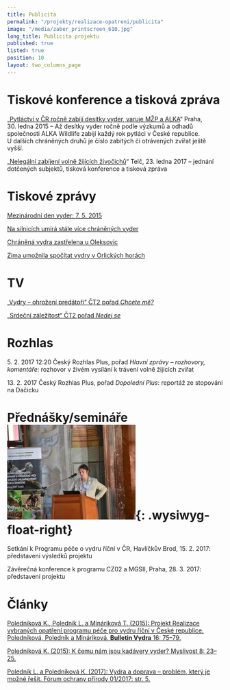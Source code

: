 ```yaml
---
title: Publicita
permalink: "/projekty/realizace-opatreni/publicita"
image: "/media/zaber_printscreen_610.jpg"
long_title: Publicita projektu
published: true
listed: true
position: 10
layout: two_columns_page
---
```

# Tiskové konference a tisková zpráva

„[Pytláctví v ČR ročně zabíjí desítky vyder, varuje MŽP a ALKA][1]“
Praha, 30. ledna 2015 – Až desítky vyder ročně podle výzkumů a odhadů
společnosti ALKA Wildlife zabijí každý rok pytláci v České
republice. U dalších chráněných druhů je číslo zabitých či otrávených
zvířat ještě vyšší.

„[Nelegální zabíjení volně žijících živočichů][2]“ Telč, 23. ledna
2017 – jednání dotčených subjektů, tisková konference a tisková zpráva

# Tiskové zprávy

[Mezinárodní den vyder:
7. 5. 2015](/news/mezinarodni-den-vyder-27-dot-5-2015)

[Na silnicích umírá stále více chráněných vyder][3]

[Chráněná vydra zastřelena u Oleksovic][4]

[Zima umožnila spočítat vydry v Orlických
horách](/news/zima-umoznila-spocitat-vydry-v-orlickych-horach)

# TV

[„Vydry – ohrožení predátoři“ ČT2 pořad *Chcete mě?*][5]

[„Srdeční záležitost“ ČT2 pořad *Nedej se*][6]

# Rozhlas

5. 2. 2017 12:20 Český Rozhlas Plus, pořad *Hlavní zprávy – rozhovory,
komentáře:* rozhovor v živém vysílání k trávení volně žijících zvířat

13. 2. 2017 Český Rozhlas Plus, pořad *Dopolední Plus*: reportáž ze
stopování na Dačicku

# Přednášky/semináře![](/media/DSC_2950_300.JPG){: .wysiwyg-float-right}

Setkání k Programu péče o vydru říční v ČR, Havlíčkův Brod, 15. 2. 2017:
představení výsledků projektu

Závěrečná konference k programu CZ02 a MGSII, Praha, 28. 3. 2017:
představení projektu

<div class="clearfix"></div>

# Články

[Poledníková K., Poledník L. a Mináriková T. (2015): Projekt Realizace
vybraných opatření programu péče pro vydru říční v České republice.
Poledníková, Poledník a Mináriková. **Bulletin Vydra** 16:
75–79.](/media/8_Polednikova_etal_75_79.pdf)

[Poledníková K. (2015): K čemu nám jsou kadávery vyder? Myslivost 8:
23–25.](/media/Myslivost_Vydra_2015_FINAL.pdf)

[Poledník L. a Poledníková K. (2017): Vydra a doprava – problém, který
je možné řešit. Fórum ochrany přírody 01/2017:
str. 5.](/media/11-vydra-a-doprava-problem-ktery-je-mozne-resit.pdf)


[1]: /news/pytlactvi-v-cr-rocne-zabiji-desitky-vyder-varuje-alka-a-mzp
[2]: /news/ministr-brabec-traveni-zvirat-je-nelidske-a-trestne
[3]: /news/tiskova-zprava-na-silnicich-umira-stale-vice-chranenych-vyder
[4]: /news/chranena-vydra-zastrelena-u-oleksovic
[5]: http://www.ceskatelevize.cz/ivysilani/1095970013-chcete-me/216562221300027
[6]: http://www.ceskatelevize.cz/porady/1095913550-nedej-se/217562248420003-srdecni-zalezitost/

